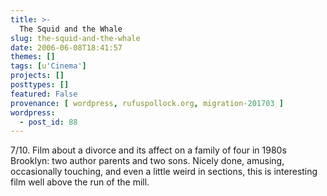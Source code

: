 ```yaml
---
title: >-
  The Squid and the Whale
slug: the-squid-and-the-whale
date: 2006-06-08T18:41:57
themes: []
tags: [u'Cinema']
projects: []
posttypes: []
featured: False
provenance: [ wordpress, rufuspollock.org, migration-201703 ]
wordpress:
  - post_id: 88
---
```


7/10. Film about a divorce and its affect on a family of four in 1980s Brooklyn: two author parents and two sons. Nicely done, amusing, occasionally touching, and even a little weird in sections, this is interesting film well above the run of the mill.

